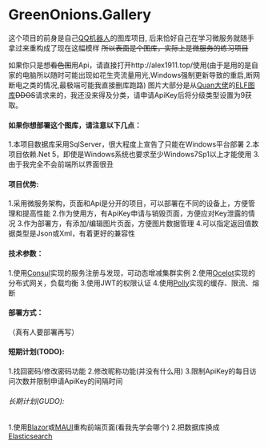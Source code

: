 # GreenOnions.Gallery

这个项目的前身是自己[QQ机器人](https://github.com/Alex1911-Jiang/GreenOnions)的图库项目, 后来恰好自己在学习微服务就随手拿过来重构成了现在这幅模样 ~~所以表面是个图库，实际上是微服务的练习项目~~

如果你只是想~~看色图~~用Api，请直接打开http://alex1911.top/使用(由于是用的是自家的电脑所以随时可能出现如花生壳流量用光,Windows强制更新导致的重启,断网断电之类的情况,最极端可能我直接删库跑路)
图片大部分是从[Quan大佬](https://github.com/Quan666)的[ELF图库](http://img.shab.fun:5000/)~~DDOS~~请求来的，我还没来得及分类，请申请ApiKey后将分级类型设置为9获取。

#### 如果你想部署这个图库，请注意以下几点：

1.本项目数据库采用SqlServer，很大程度上宣告了只能在Windows平台部署
2.本项目依赖.Net 5，即使是Windows系统也要求至少Windows7Sp1以上才能使用
3.由于我完全不会前端所以界面很丑

#### 项目优势:

1.采用微服务架构，页面和Api是分开的项目，可以部署在不同的设备上，方便管理和提高性能
2.作为使用方，有ApiKey申请与销毁页面，方便应对Key泄露的情况
3.作为部署方，有添加/编辑图片页面，方便图片数据管理
4.可以指定返回值数据类型是Json或Xml，有着更好的兼容性

#### 技术参数：

1.使用[Consul](https://github.com/hashicorp/consul)实现的服务注册与发现，可动态增减集群实例
2.使用[Ocelot](https://github.com/ThreeMammals/Ocelot)实现的分布式网关，负载均衡
3.使用JWT的权限认证
4.使用[Polly](https://github.com/App-vNext/Polly)实现的缓存、限流、熔断

#### 部署方式：

（真有人要部署再写）

#### 短期计划(TODO):

1.找回密码/修改密码功能
2.修改昵称功能(并没有什么用)
3.限制ApiKey的每日访问次数并限制申请ApiKey的间隔时间

###### 长期计划(GUDO):

1.使用[Blazor](https://github.com/dotnet/blazor)或[MAUI](https://github.com/dotnet/maui)重构前端页面(看我先学会哪个)
2.把数据库换成[Elasticsearch](https://github.com/elastic/elasticsearch)
